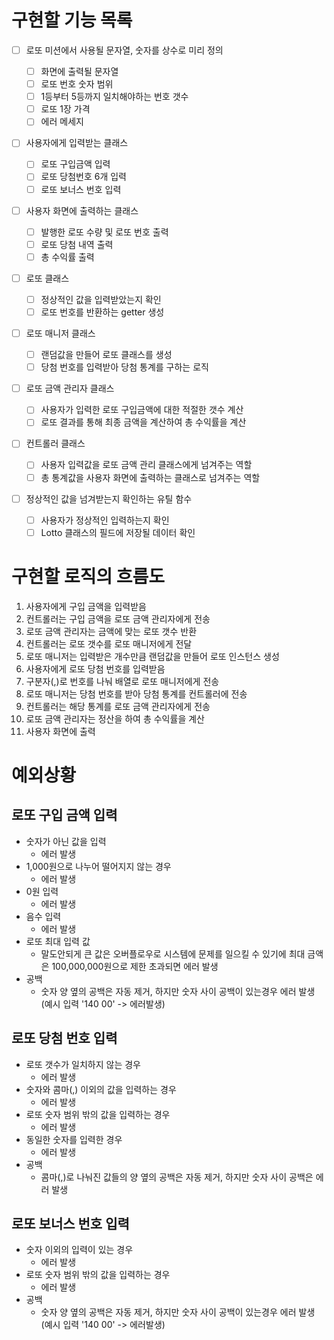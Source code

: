 # 구현할 기능 목록

- [ ] 로또 미션에서 사용될 문자열, 숫자를 상수로 미리 정의

  - [ ] 화면에 출력될 문자열
  - [ ] 로또 번호 숫자 범위
  - [ ] 1등부터 5등까지 일치해야하는 번호 갯수
  - [ ] 로또 1장 가격
  - [ ] 에러 메세지

- [ ] 사용자에게 입력받는 클래스

  - [ ] 로또 구입금액 입력
  - [ ] 로또 당첨번호 6개 입력
  - [ ] 로또 보너스 번호 입력

- [ ] 사용자 화면에 출력하는 클래스

  - [ ] 발행한 로또 수량 및 로또 번호 출력
  - [ ] 로또 당첨 내역 출력
  - [ ] 총 수익률 출력

- [ ] 로또 클래스

  - [ ] 정상적인 값을 입력받았는지 확인
  - [ ] 로또 번호를 반환하는 getter 생성

- [ ] 로또 매니저 클래스

  - [ ] 랜덤값을 만들어 로또 클래스를 생성
  - [ ] 당첨 번호를 입력받아 당첨 통계를 구하는 로직

- [ ] 로또 금액 관리자 클래스

  - [ ] 사용자가 입력한 로또 구입금액에 대한 적절한 갯수 계산
  - [ ] 로또 결과를 통해 최종 금액을 계산하여 총 수익률을 계산

- [ ] 컨트롤러 클래스

  - [ ] 사용자 입력값을 로또 금액 관리 클래스에게 넘겨주는 역할
  - [ ] 총 통계값을 사용자 화면에 출력하는 클래스로 넘겨주는 역할

- [ ] 정상적인 값을 넘겨받는지 확인하는 유틸 함수
  - [ ] 사용자가 정상적인 입력하는지 확인
  - [ ] Lotto 클래스의 필드에 저장될 데이터 확인

# 구현할 로직의 흐름도

1. 사용자에게 구입 금액을 입력받음
2. 컨트롤러는 구입 금액을 로또 금액 관리자에게 전송
3. 로또 금액 관리자는 금액에 맞는 로또 갯수 반환
4. 컨트롤러는 로또 갯수를 로또 매니저에게 전달
5. 로또 매니저는 입력받은 개수만큼 랜덤값을 만들어 로또 인스턴스 생성
6. 사용자에게 로또 당첨 번호를 입력받음
7. 구분자(,)로 번호를 나눠 배열로 로또 매니저에게 전송
8. 로또 매니저는 당첨 번호를 받아 당첨 통계를 컨트롤러에 전송
9. 컨트롤러는 해당 통계를 로또 금액 관리자에게 전송
10. 로또 금액 관리자는 정산을 하여 총 수익률을 계산
11. 사용자 화면에 출력

# 예외상황

## 로또 구입 금액 입력

- 숫자가 아닌 값을 입력
  - 에러 발생
- 1,000원으로 나누어 떨어지지 않는 경우
  - 에러 발생
- 0원 입력
  - 에러 발생
- 음수 입력
  - 에러 발생
- 로또 최대 입력 값
  - 말도안되게 큰 값은 오버플로우로 시스템에 문제를 일으킬 수 있기에 최대 금액은 100,000,000원으로 제한 초과되면 에러 발생
- 공백
  - 숫자 양 옆의 공백은 자동 제거, 하지만 숫자 사이 공백이 있는경우 에러 발생
    (예시 입력 '140 00' -> 에러발생)

## 로또 당첨 번호 입력

- 로또 갯수가 일치하지 않는 경우
  - 에러 발생
- 숫자와 콤마(,) 이외의 값을 입력하는 경우
  - 에러 발생
- 로또 숫자 범위 밖의 값을 입력하는 경우
  - 에러 발생
- 동일한 숫자를 입력한 경우
  - 에러 발생
- 공백
  - 콤마(,)로 나눠진 값들의 양 옆의 공백은 자동 제거, 하지만 숫자 사이 공백은 에러 발생

## 로또 보너스 번호 입력

- 숫자 이외의 입력이 있는 경우
  - 에러 발생
- 로또 숫자 범위 밖의 값을 입력하는 경우
  - 에러 발생
- 공백
  - 숫자 양 옆의 공백은 자동 제거, 하지만 숫자 사이 공백이 있는경우 에러 발생
    (예시 입력 '140 00' -> 에러발생)
